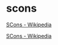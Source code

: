 # scons

[SCons - Wikipedia](https://ja.wikipedia.org/wiki/SCons)

[SCons - Wikipedia](https://en.wikipedia.org/wiki/SCons)
